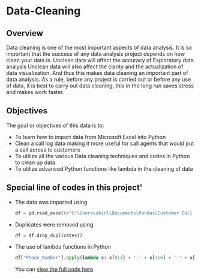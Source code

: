 # Data-Cleaning

## Overview
Data cleaning is one of the most important aspects of data analysis. It is so important that the success of any data analysis project depends on how clean your data is. Unclean data will affect the accuracy of Exploratory data analysis
Unclean data will also affect the clarity and the actualization of data visualization. And thus this makes data cleaning an important part of data analysis.
As a rule, before any project is carried out or before any use of data, it is best to carry out data cleaning, this in the long run saves stress and makes work faster.

## Objectives
The goal or objectives of this data is to:
- To learn how to import data from Microsoft Excel into Python
- Clean a call log data making it more useful for call agents that would put a call across to customers
- To utilize all the various Data cleaning techniques and codes in Python to clean up data
- To utilize advanced Python functions like lambda in the cleaning of data


## Special line of codes in this project'

- The data was imported using
  ``` Python
  df = pd.read_excel(r"C:\Users\akinl\Documents\Pandas\Customer Call List.xlsx")
  ```
- Duplicates were removed using
  ``` Python
  df = df.drop_duplicates()
  ```
- The use of lambda functions in Python
  ``` Python
  df["Phone_Number"].apply(lambda x: x[0:3] + '-' + x[3:6] + '-' + x[6:10])
  ```
  You can [view the full code here](https://github.com/TommyDatageek01/Data-Cleaning/blob/main/Data%20Cleaning%20New%20.ipynb)
